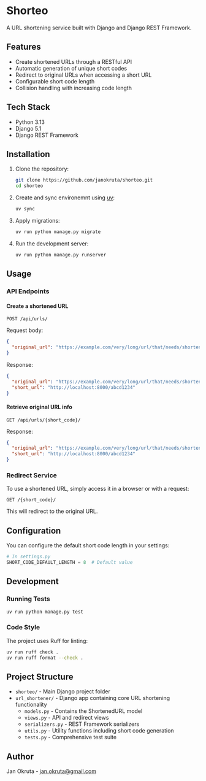 # Shorteo

A URL shortening service built with Django and Django REST Framework.

## Features

- Create shortened URLs through a RESTful API
- Automatic generation of unique short codes
- Redirect to original URLs when accessing a short URL
- Configurable short code length
- Collision handling with increasing code length

## Tech Stack

- Python 3.13
- Django 5.1
- Django REST Framework

## Installation

1. Clone the repository:
   ```bash
   git clone https://github.com/janokruta/shorteo.git
   cd shorteo
   ```

2. Create and sync environemnt using [uv](https://docs.astral.sh/uv/):
   ```bash
   uv sync
   ```

3. Apply migrations:
   ```bash
   uv run python manage.py migrate
   ```

4. Run the development server:
   ```bash
   uv run python manage.py runserver
   ```

## Usage

### API Endpoints

#### Create a shortened URL

```
POST /api/urls/
```

Request body:
```json
{
  "original_url": "https://example.com/very/long/url/that/needs/shortening"
}
```

Response:
```json
{
  "original_url": "https://example.com/very/long/url/that/needs/shortening",
  "short_url": "http://localhost:8000/abcd1234"
}
```

#### Retrieve original URL info

```
GET /api/urls/{short_code}/
```

Response:
```json
{
  "original_url": "https://example.com/very/long/url/that/needs/shortening",
  "short_url": "http://localhost:8000/abcd1234"
}
```

### Redirect Service

To use a shortened URL, simply access it in a browser or with a request:

```
GET /{short_code}/
```

This will redirect to the original URL.

## Configuration

You can configure the default short code length in your settings:

```python
# In settings.py
SHORT_CODE_DEFAULT_LENGTH = 8  # Default value
```

## Development

### Running Tests

```bash
uv run python manage.py test
```

### Code Style

The project uses Ruff for linting:

```bash
uv run ruff check .
uv run ruff format --check .
```

## Project Structure

- `shorteo/` - Main Django project folder
- `url_shortener/` - Django app containing core URL shortening functionality
  - `models.py` - Contains the ShortenedURL model
  - `views.py` - API and redirect views
  - `serializers.py` - REST Framework serializers
  - `utils.py` - Utility functions including short code generation
  - `tests.py` - Comprehensive test suite

## Author

Jan Okruta - jan.okruta@gmail.com
